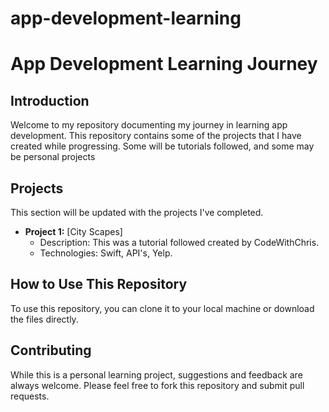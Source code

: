 # app-development-learning


# App Development Learning Journey

## Introduction
Welcome to my repository documenting my journey in learning app development. This repository contains some of the projects that I have created while progressing. Some will be tutorials followed, and some may be personal projects

## Projects
This section will be updated with the projects I've completed.

- **Project 1:** [City Scapes]
  - Description: This was a tutorial followed created by CodeWithChris.
  - Technologies: Swift, API's, Yelp.


## How to Use This Repository
To use this repository, you can clone it to your local machine or download the files directly.

## Contributing
While this is a personal learning project, suggestions and feedback are always welcome. Please feel free to fork this repository and submit pull requests.
